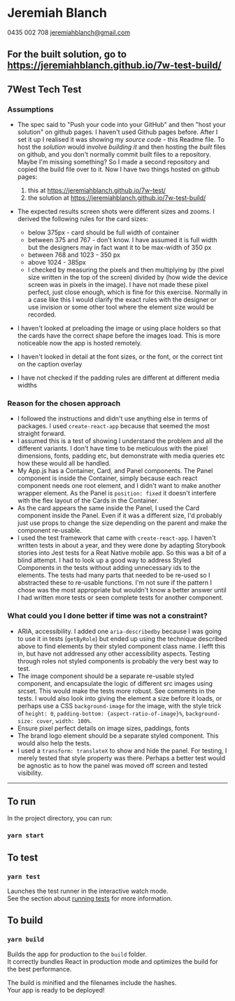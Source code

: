 # Jeremiah Blanch
0435 002 708
jeremiahblanch@gmail.com

## For the built solution, go to <https://jeremiahblanch.github.io/7w-test-build/>

## 7West Tech Test


### Assumptions

- The spec said to "Push your code into your GitHub" and then "host your solution" on github pages. I haven't used Github pages before. After I set it up I realised it was showing my *source code* - this Readme file. To host the *solution* would involve *building it* and then hosting the *built* files on github, and you don't normally commit built files to a repository. Maybe I'm missing something? So I made a second repository and copied the build file over to it. Now I have two things hosted on github pages:
    1. this at <https://jeremiahblanch.github.io/7w-test/>
    2. the solution at <https://jeremiahblanch.github.io/7w-test-build/>

- The expected results screen shots were different sizes and zooms. I derived the following rules for the card sizes:
   - below 375px - card should be full width of container
   - between 375 and 767 - don't know. I have assumed it is full width but the designers may in fact want it to be max-width of 350 px
   - between 768 and 1023 - 350 px
   - above 1024 - 385px
   - I checked by measuring the pixels and then multiplying by (the pixel size written in the top of the screen) divided by (how wide the device screen was in pixels in the image). I have not made these pixel perfect, just close enough, which is fine for this exercise. Normally in a case like this I would clarify the exact rules with the designer or use invision or some other tool where the element size would be recorded.
- I haven't looked at preloading the image or using place holders so that the cards have the correct shape before the images load. This is more noticeable now the app is hosted remotely.
- I haven't looked in detail at the font sizes, or the font, or the correct tint on the caption overlay
- I have not checked if the padding rules are different at different media widths

### Reason for the chosen approach
- I followed the instructions and didn't use anything else in terms of packages. I used `create-react-app` because that seemed the most straight forward.
- I assumed this is a test of showing I understand the problem and all the different variants. I don't have time to be meticulous with the pixel dimensions, fonts, padding etc, but demonstrate with media queries etc how these would all be handled.
- My App.js has a Container, Card, and Panel components. The Panel component is inside the Container, simply because each react component needs one root element, and I didn't want to make another wrapper element. As the Panel is `position: fixed` it doesn't interfere with the flex layout of the Cards in the Container.
- As the card appears the same inside the Panel, I used the Card component inside the Panel. Even if it was a different size, I'd probably just use props to change the size depending on the parent and make the component re-usable.
- I used the test framework that came with `create-react-app`. I haven't written tests in about a year, and they were done by adapting Storybook stories into Jest tests for a Reat Native mobile app. So this was a bit of a blind attempt. I had to look up a good way to address Styled Components in the tests without adding unnecessary ids to the elements. The tests had many parts that needed to be re-used so I abstracted these to re-usable functions. I'm not sure if the pattern I chose was the most appropriate but wouldn't know a better answer until I had written more tests or seen complete tests for another component.

### What could you I done better if time was not a constraint?
- ARIA, accessibility. I added one `aria-describedby` because I was going to use it in tests (`getByRole`) but ended up using the technique described above to find elements by their styled component class name. I lefft this in, but have not addressed any other accessibility aspects. Testing through roles not styled components is probably the very best way to test.
- The image component should be a separate re-usable styled component, and encapsulate the logic of different src images using srcset. This would make the tests more robust. See comments in the tests. I would also look into giving the element a size before it loads, or perhaps use a CSS `background-image` for the image, with  the style trick of `height: 0`, `padding-bottom: {aspect-ratio-of-image}%`, `background-size: cover`, `width: 100%`.
- Ensure pixel perfect details on image sizes, paddings, fonts
- The brand logo element should be a separate styled component. This would also help the tests.
- I used a `transform: translateX` to show and hide the panel. For testing, I merely tested that style property was there. Perhaps a better test would be agnostic as to how the panel was moved off screen and tested visibility.

---

## To run

In the project directory, you can run:

### `yarn start`


## To test

### `yarn test`

Launches the test runner in the interactive watch mode.<br />
See the section about [running tests](https://facebook.github.io/create-react-app/docs/running-tests) for more information.


## To build

### `yarn build`

Builds the app for production to the `build` folder.<br />
It correctly bundles React in production mode and optimizes the build for the best performance.

The build is minified and the filenames include the hashes.<br />
Your app is ready to be deployed!

